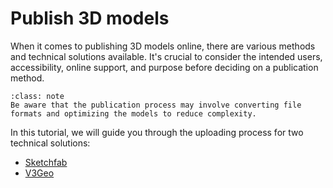 # Publish 3D models

When it comes to publishing 3D models online, there are various methods and technical solutions available. It's crucial to consider the intended users, accessibility, online support, and purpose before deciding on a publication method.

```{admonition} Start with easy outcrops
:class: note
Be aware that the publication process may involve converting file formats and optimizing the models to reduce complexity.
```

In this tutorial, we will guide you through the uploading process for two technical solutions:
- [Sketchfab](https://unisvalbard.github.io/Geo-SfM/content/lessons/publish/sketchfab.html)
- [V3Geo](https://unisvalbard.github.io/Geo-SfM/content/lessons/publish/v3geo.html)
